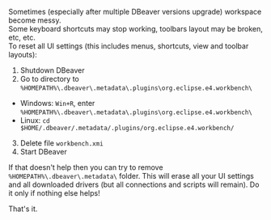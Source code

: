 Sometimes (especially after multiple DBeaver versions upgrade) workspace become messy.  
Some keyboard shortcuts may stop working, toolbars layout may be broken, etc, etc.  
To reset all UI settings (this includes menus, shortcuts, view and toolbar layouts):

1. Shutdown DBeaver
2. Go to directory to `%HOMEPATH%\.dbeaver\.metadata\.plugins\org.eclipse.e4.workbench\`
  - Windows: `Win+R`, enter `%HOMEPATH%\.dbeaver\.metadata\.plugins\org.eclipse.e4.workbench\`
  - Linux: `cd $HOME/.dbeaver/.metadata/.plugins/org.eclipse.e4.workbench/`
3. Delete file `workbench.xmi`
4. Start DBeaver

If that doesn't help then you can try to remove `%HOMEPATH%\.dbeaver\.metadata\` folder. 
This will erase all your UI settings and all downloaded drivers (but all connections and scripts will remain). Do it only if nothing else helps!

That's it.